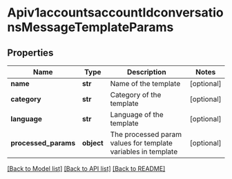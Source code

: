 # Apiv1accountsaccountIdconversationsMessageTemplateParams

## Properties
Name | Type | Description | Notes
------------ | ------------- | ------------- | -------------
**name** | **str** | Name of the template | [optional] 
**category** | **str** | Category of the template | [optional] 
**language** | **str** | Language of the template | [optional] 
**processed_params** | **object** | The processed param values for template variables in template | [optional] 

[[Back to Model list]](../README.md#documentation-for-models) [[Back to API list]](../README.md#documentation-for-api-endpoints) [[Back to README]](../README.md)

